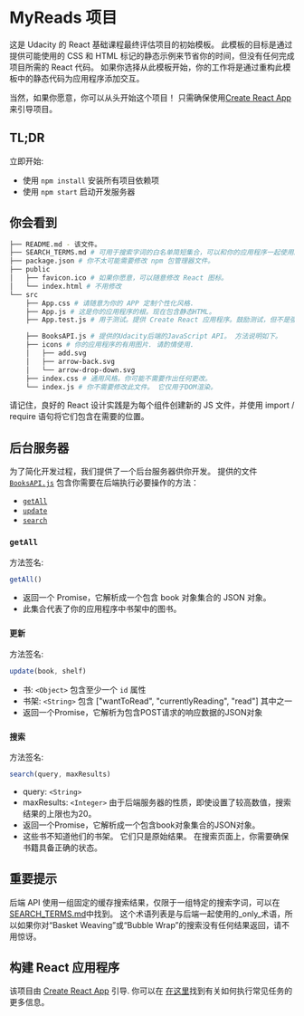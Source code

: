 # MyReads 项目

这是 Udacity 的 React 基础课程最终评估项目的初始模板。 此模板的目标是通过提供可能使用的 CSS 和 HTML 标记的静态示例来节省你的时间，但没有任何完成项目所需的 React 代码。 如果你选择从此模板开始，你的工作将是通过重构此模板中的静态代码为应用程序添加交互。

当然，如果你愿意，你可以从头开始这个项目！ 只需确保使用[Create React App](https://github.com/facebookincubator/create-react-app)来引导项目。

## TL;DR

立即开始:

- 使用 `npm install` 安装所有项目依赖项
- 使用 `npm start` 启动开发服务器

## 你会看到

```bash
├── README.md - 该文件。
├── SEARCH_TERMS.md # 可用于搜索字词的白名单简短集合，可以和你的应用程序一起使用。
├── package.json # 你不太可能需要修改 npm 包管理器文件。
├── public
│   ├── favicon.ico # 如果你愿意，可以随意修改 React 图标。
│   └── index.html # 不用修改
└── src
    ├── App.css # 请随意为你的 APP 定制个性化风格.
    ├── App.js # 这是你的应用程序的根。现在包含静态HTML。
    ├── App.test.js # 用于测试。提供 Create React 应用程序。鼓励测试，但不是强制要求。

    ├── BooksAPI.js # 提供的Udacity后端的JavaScript API。 方法说明如下。
    ├── icons # 你的应用程序的有用图片. 请酌情使用.
    │   ├── add.svg
    │   ├── arrow-back.svg
    │   └── arrow-drop-down.svg
    ├── index.css # 通用风格。你可能不需要作出任何更改。
    └── index.js # 你不需要修改此文件。 它仅用于DOM渲染。
```

请记住，良好的 React 设计实践是为每个组件创建新的 JS 文件，并使用 import / require 语句将它们包含在需要的位置。

## 后台服务器

为了简化开发过程，我们提供了一个后台服务器供你开发。 提供的文件[`BooksAPI.js`](src/BooksAPI.js) 包含你需要在后端执行必要操作的方法：

- [`getAll`](#getall)
- [`update`](#update)
- [`search`](#search)

### `getAll`

方法签名:

```js
getAll()
```

- 返回一个 Promise，它解析成一个包含 book 对象集合的 JSON 对象。
- 此集合代表了你的应用程序中书架中的图书。

### `更新`

方法签名:

```js
update(book, shelf)
```

- 书: `<Object>` 包含至少一个 `id` 属性
- 书架: `<String>` 包含 ["wantToRead", "currentlyReading", "read"] 其中之一
- 返回一个Promise，它解析为包含POST请求的响应数据的JSON对象

### `搜索`

方法签名:

```js
search(query, maxResults)
```

- query: `<String>`
- maxResults: `<Integer>` 由于后端服务器的性质，即使设置了较高数值，搜索结果的上限也为20。
- 返回一个Promise，它解析成一个包含book对象集合的JSON对象。
- 这些书不知道他们的书架。 它们只是原始结果。 在搜索页面上，你需要确保书籍具备正确的状态。

## 重要提示

后端 API 使用一组固定的缓存搜索结果，仅限于一组特定的搜索字词，可以在[SEARCH_TERMS.md](SEARCH_TERMS.md)中找到。 这个术语列表是与后端一起使用的_only_术语，所以如果你对“Basket Weaving”或“Bubble Wrap”的搜索没有任何结果返回，请不用惊讶。

## 构建 React 应用程序

该项目由 [Create React App](https://github.com/facebookincubator/create-react-app) 引导. 你可以在 [在这里](https://github.com/facebookincubator/create-react-app/blob/master/packages/react-scripts/template/README.md)找到有关如何执行常见任务的更多信息。